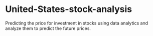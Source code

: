 # United-States-stock-analysis
Predicting the price for investment in stocks using data analytics and analyze them to predict the future prices.
